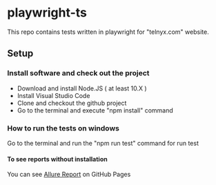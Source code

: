 # playwright-ts
This repo contains tests written in playwright for "telnyx.com" website.

## Setup

### Install software and check out the project

- Download and install Node.JS ( at least 10.X )
- Install Visual Studio Code
- Clone and checkout the github project
- Go to the terminal and execute "npm install" command

### How to run the tests on windows
Go to the terminal and run the "npm run test" command for run test
   
#### To see reports without installation
You can see [Allure Report](https://leraroy.github.io/playwright-ts/) on GitHub Pages

